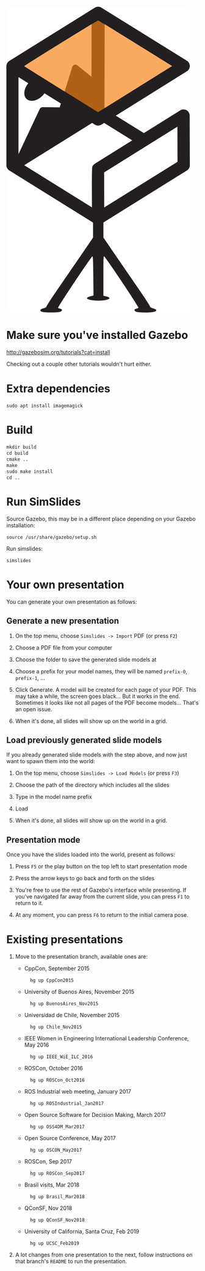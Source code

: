 ![SimSlides](simslides_logo.png)

# Make sure you've installed Gazebo

http://gazebosim.org/tutorials?cat=install

Checking out a couple other tutorials wouldn't hurt either.

# Extra dependencies

    sudo apt install imagemagick

# Build

    mkdir build
    cd build
    cmake ..
    make
    sudo make install
    cd ..

# Run SimSlides

Source Gazebo, this may be in a different place depending on your Gazebo installation:

    source /usr/share/gazebo/setup.sh

Run simslides:

    simslides

# Your own presentation

You can generate your own presentation as follows:

## Generate a new presentation

1. On the top menu, choose `Simslides -> Import` PDF (or press `F2`)

1. Choose a PDF file from your computer

1. Choose the folder to save the generated slide models at

1. Choose a prefix for your model names, they will be named `prefix-0`, `prefix-1`, ...

1. Click Generate. A model will be created for each page of your PDF. This
may take a while, the screen goes black... But it works in the end.
Sometimes it looks like not all pages of the PDF become models... That's
an open issue.

1. When it's done, all slides will show up on the world in a grid.

## Load previously generated slide models

If you already generated slide models with the step above, and now just
want to spawn them into the world:

1. On the top menu, choose `Simslides -> Load Models` (or press `F3`)

1. Choose the path of the directory which includes all the slides

1. Type in the model name prefix

1. Load

1. When it's done, all slides will show up on the world in a grid.

## Presentation mode

Once you have the slides loaded into the world, present as follows:

1. Press `F5` or the play button on the top left to start presentation mode

1. Press the arrow keys to go back and forth on the slides

1. You're free to use the rest of Gazebo's interface while presenting.
   If you've navigated far away from the current slide, you can press `F1`
   to return to it.

1. At any moment, you can press `F6` to return to the initial camera pose.

# Existing presentations

1. Move to the presentation branch, available ones are:

    * CppCon, September 2015

            hg up CppCon2015

    * University of Buenos Aires, November 2015

            hg up BuenosAires_Nov2015

    * Universidad de Chile, November 2015

            hg up Chile_Nov2015

    * IEEE Women in Engineering International Leadership Conference, May 2016

            hg up IEEE_WiE_ILC_2016

    * ROSCon, October 2016

            hg up ROSCon_Oct2016

    * ROS Industrial web meeting, January 2017

            hg up ROSIndustrial_Jan2017

    * Open Source Software for Decision Making, March 2017

            hg up OSS4DM_Mar2017

    * Open Source Conference, May 2017

            hg up OSCON_May2017

    * ROSCon, Sep 2017

            hg up ROSCon_Sep2017

    * Brasil visits, Mar 2018

            hg up Brasil_Mar2018

    * QConSF, Nov 2018

            hg up QConSF_Nov2018

    * University of California, Santa Cruz, Feb 2019

            hg up UCSC_Feb2019

1. A lot changes from one presentation to the next, follow instructions on that
branch's `README` to run the presentation.


